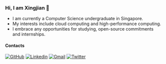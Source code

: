### Hi, I am Xingjian 👋

- I am currently a Computer Science undergraduate in Singapore. 
- My interests include cloud computing and high-performance computing.
- I embrace any opportunities for studying, open-source commitments and internships.

#### Contacts
[![GitHub](https://img.shields.io/badge/-Github-000?style=flat&logo=Github&logoColor=white)](https://github.com/char-1ee)
[![Linkedin](https://img.shields.io/badge/-LinkedIn-0072b1?style=flat&logo=Linkedin&logoColor=white)](https://www.linkedin.com/in/xingjian-li/)
[![Gmail](https://img.shields.io/badge/-Gmail-ea4335?style=flat&logo=Gmail&logoColor=white)](mailto:xingjianli59@gmail.com)
[![Twitter](https://img.shields.io/badge/-Twitter-00acee?style=flat&logo=Twitter&logoColor=white)](https://twitter.com/lix1ngjian)
